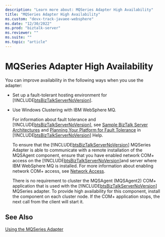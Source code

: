 ```yaml
---
description: "Learn more about: MQSeries Adapter High Availability"
title: "MQSeries Adapter High Availability"
ms.custom: "devx-track-javaee-websphere"
ms.date: "12/30/2022"
ms.prod: "biztalk-server"
ms.reviewer: ""
ms.suite: ""
ms.topic: "article"
---
```

# MQSeries Adapter High Availability
You can improve availability in the following ways when you use the adapter:

- Set up a fault-tolerant hosting environment for [!INCLUDE[btsBizTalkServerNoVersion](../includes/btsbiztalkservernoversion-md.md)].

- Use Windows Clustering with IBM WebSphere MQ.

  For information about fault tolerance and [!INCLUDE[btsBizTalkServerNoVersion](../includes/btsbiztalkservernoversion-md.md)], see [Sample BizTalk Server Architectures](../core/sample-biztalk-server-architectures.md) and [Planning Your Platform for Fault Tolerance](../core/planning-your-platform-for-fault-tolerance.md) in [!INCLUDE[btsBizTalkServerNoVersion](../includes/btsbiztalkservernoversion-md.md)] Help.

  To ensure that the [!INCLUDE[btsBizTalkServerNoVersion](../includes/btsbiztalkservernoversion-md.md)] MQSeries Adapter is able to communicate with a remote installation of the MQSAgent component, ensure that you have enabled network COM+ access on the [!INCLUDE[btsBizTalkServerNoVersion](../includes/btsbiztalkservernoversion-md.md)]and server where IBM WebSphere MQ is installed. For more information about enabling network COM+ access, see [Network Access](/windows/win32/cossdk/what-s-new-in-com--1-5#network-access).

  There is no requirement to cluster the MQSAgent (MQSAgent2) COM+ application that is used with the [!INCLUDE[btsBizTalkServerNoVersion](../includes/btsbiztalkservernoversion-md.md)] MQSeries adapter. To provide high availability for this component, install the component on each cluster node. If the COM+ application stops, the next call from the client will start it.

## See Also
 [Using the MQSeries Adapter](../core/using-the-mqseries-adapter.md)
